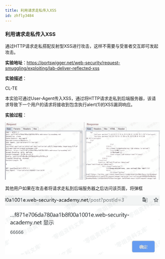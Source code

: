 ```yaml
---
title: 利用请求走私传入XSS
id: zhfly3484
---
```


### 利用请求走私传入XSS

通过HTTP请求走私搭配反射型XSS进行攻击，这样不需要与受害者交互即可发起攻击。

**实验地址**：https://portswigger.net/web-security/request-smuggling/exploiting/lab-deliver-reflected-xss

**实验描述**：

CL-TE

本实验可通过User-Agent传入XSS，通过将HTTP请求走私到后端服务器，该请求导致下一个用户的请求将接收到包含执行alert(1)的XSS漏洞响应。

**实验过程**：

![image](../img/bf13aa13dc9c657aca36db3f75481e6f.png)

其他用户如果在攻击者将请求走私到后端服务器之后访问该页面，将弹框

![image](../img/dec3bf09b3e317a67d9e9305ba930c7b.png)